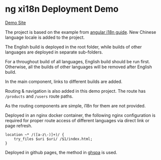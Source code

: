 # ng xi18n Deployment Demo

[Demo Site](http://i18n-demo.mario.studio/)

The project is based on the example from 
[angular i18n guide](https://angular.io/guide/i18n).
New Chinese language locale is added to the project.

The English build is deployed in the root folder, while builds
of other languages are deployed in separate sub-folders.

For a throughout build of all languages, English build should
be run first. Otherwise, all the builds of other languages
will be removed after English build.

In the main component, links to different builds are added.

Routing & navigation is also added in this demo project. The route
has `/products` and `/users` route paths.

As the routing components are simple, i18n for them are not
provided.

Deployed in an nginx docker container, the following nginx
configuration is required for proper route access of different
languages via direct link or page refresh.

```
location ~* /([a-z\-)]+)/ {
    try_files $uri $uri/ /$1/index.html;
}
```

Deployed in github pages, the method in 
[ghspa](https://websemantics.github.io/gh-pages-spa/) is used.
